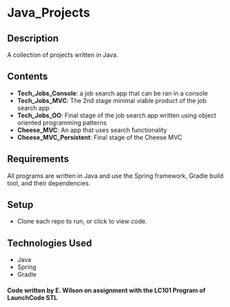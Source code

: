 # Java_Projects

## Description
A collection of projects written in Java.

## Contents
* **Tech_Jobs_Console**: a job search app that can be ran in a console
* **Tech_Jobs_MVC**: The 2nd stage minimal viable product of the job search app
* **Tech_Jobs_OO**: Final stage of the job search app written using object oriented programming patterns
* **Cheese_MVC**: An app that uses search functionality
* **Cheese_MVC_Persistent**: Final stage of the Cheese MVC

## Requirements
All programs are written in Java and use the Spring framework, Gradle build tool, and their dependencies. 

## Setup
* Clone each repo to run, or click to view code.

## Technologies Used
* Java
* Spring
* Gradle

#### Code written by E. Wilson on assignment with the LC101 Program of LaunchCode STL
